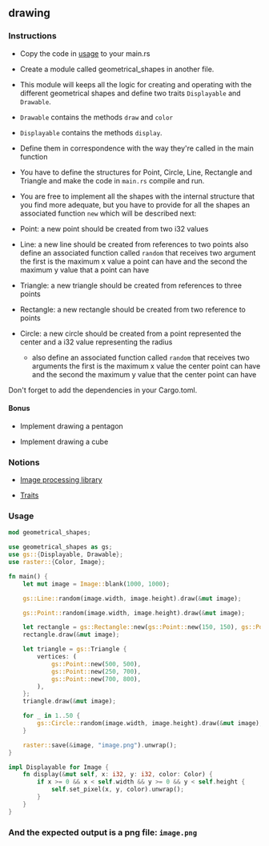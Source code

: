 ## drawing

### Instructions

- Copy the code in [usage](#usage) to your main.rs

- Create a module called geometrical_shapes in another file.

- This module will keeps all the logic for creating and operating with the different geometrical shapes and define two traits `Displayable` and `Drawable`.

- `Drawable` contains the methods `draw` and `color`

- `Displayable` contains the methods `display`.

- Define them in correspondence with the way they're called in the main function

- You have to define the structures for Point, Circle, Line, Rectangle and Triangle and make the code in `main.rs` compile and run.

- You are free to implement all the shapes with the internal structure that you find more adequate, but you have to provide for all the shapes an associated function `new` which will be described next:

- Point: a new point should be created from two i32 values
- Line: a new line should be created from references to two points also define an associated function called `random` that receives two argument the first is the maximum x value a point can have and the
second the maximum y value that a point can have
- Triangle: a new triangle should be created from references to three points
- Rectangle: a new rectangle should be created from two reference to points
- Circle: a new circle should be created from a point represented the center and a i32 value representing the radius
   - also define an associated function called `random` that receives two arguments the first is the maximum x value the center point can have and the second the maximum y value that the center point can have

Don't forget to add the dependencies in your Cargo.toml.

#### Bonus

- Implement drawing a pentagon

- Implement drawing a cube

### Notions

- [Image processing library](https://docs.rs/raster/0.2.0/raster/)

- [Traits](https://doc.rust-lang.org/stable/book/ch10-02-traits.html)

### Usage

```rust
mod geometrical_shapes;

use geometrical_shapes as gs;
use gs::{Displayable, Drawable};
use raster::{Color, Image};

fn main() {
    let mut image = Image::blank(1000, 1000);

    gs::Line::random(image.width, image.height).draw(&mut image);

    gs::Point::random(image.width, image.height).draw(&mut image);

    let rectangle = gs::Rectangle::new(gs::Point::new(150, 150), gs::Point::new(50, 50));
    rectangle.draw(&mut image);

    let triangle = gs::Triangle {
        vertices: (
            gs::Point::new(500, 500),
            gs::Point::new(250, 700),
            gs::Point::new(700, 800),
        ),
    };
    triangle.draw(&mut image);

    for _ in 1..50 {
        gs::Circle::random(image.width, image.height).draw(&mut image);
    }

    raster::save(&image, "image.png").unwrap();
}

impl Displayable for Image {
    fn display(&mut self, x: i32, y: i32, color: Color) {
        if x >= 0 && x < self.width && y >= 0 && y < self.height {
            self.set_pixel(x, y, color).unwrap();
        }
    }
}
```

### And the expected output is a png file: `image.png`
